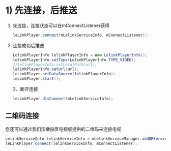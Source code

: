 # 1\) 先连接，后推送

1. 先连接，连接状态可以在mConnectListener获得

   ```java
   leLinkPlayer.connect(mLelinkServiceInfo, mConnectListener);
   ```

2. 连接成功后推送

   ```java
   LelinkPlayerInfo lelinkPlayerInfo = new LelinkPlayerInfo();
   lelinkPlayerInfo.setType(LelinkPlayerInfo.TYPE_VIDEO);
   //lelinkPlayerInfo.setLocalPath(url);
   lelinkPlayerInfo.setUrl(url);
   leLinkPlayer.setDataSource(lelinkPlayerInfo);
   leLinkPlayer.start();
   ```

   3、断开连接

   ```java
   leLinkPlayer.disConnect(mLelinkServiceInfo);
   ```

## 二维码连接

您还可以通过我们乐播投屏电视版提供的二维码来连接电视

```java
LelinkServiceInfo lelinkServiceInfo = mLelinkServiceManager.addQRServiceInfo(qrCodeStr);
leLinkPlayer.connect(lelinkServiceInfo, mConnectListener);
```

